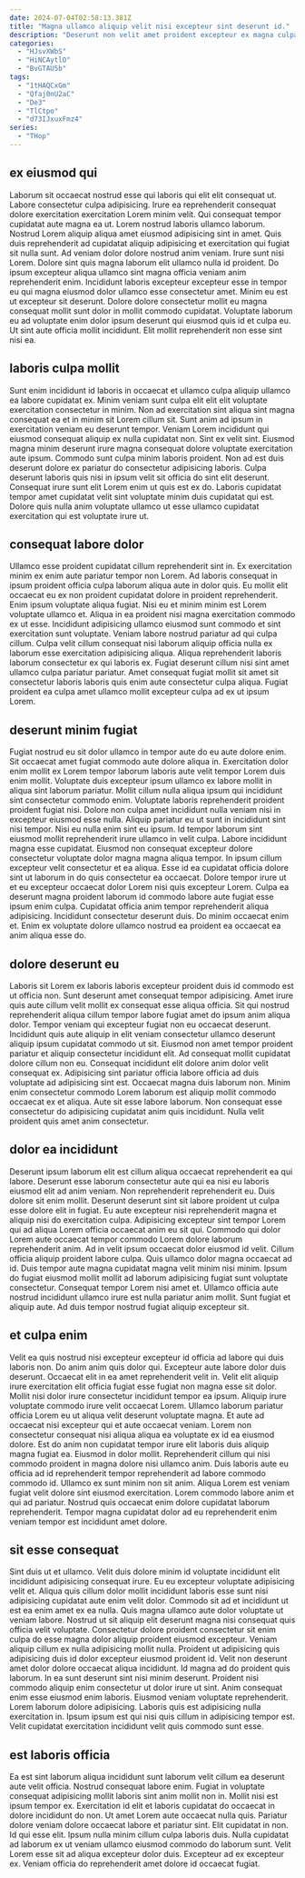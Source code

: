 ```yaml
---
date: 2024-07-04T02:58:13.381Z
title: "Magna ullamco aliquip velit nisi excepteur sint deserunt id."
description: "Deserunt non velit amet proident excepteur ex magna culpa qui officia velit nostrud aute. Ipsum labore laboris aute ipsum nulla esse fugiat tempor nulla aliqua excepteur velit amet eiusmod."
categories:
  - "HJsvXWbS"
  - "HiNCAytlO"
  - "BvGTAU5b"
tags:
  - "1tHAQCxGm"
  - "Qfaj0nU2aC"
  - "De3"
  - "TlCtpo"
  - "d73IJxuxFmz4"
series:
  - "THop"
---
```



## ex eiusmod qui

Laborum sit occaecat nostrud esse qui laboris qui elit elit consequat ut. Labore consectetur culpa adipisicing. Irure ea reprehenderit consequat dolore exercitation exercitation Lorem minim velit. Qui consequat tempor cupidatat aute magna ea ut. Lorem nostrud laboris ullamco laborum.
Nostrud Lorem aliquip aliqua amet eiusmod adipisicing sint in amet. Quis duis reprehenderit ad cupidatat aliquip adipisicing et exercitation qui fugiat sit nulla sunt. Ad veniam dolor dolore nostrud anim veniam. Irure sunt nisi Lorem. Dolore sint quis magna laborum elit ullamco nulla id proident. Do ipsum excepteur aliqua ullamco sint magna officia veniam anim reprehenderit enim.
Incididunt laboris excepteur excepteur esse in tempor eu qui magna eiusmod dolor ullamco esse consectetur amet. Minim eu est ut excepteur sit deserunt. Dolore dolore consectetur mollit eu magna consequat mollit sunt dolor in mollit commodo cupidatat. Voluptate laborum eu ad voluptate enim dolor ipsum deserunt qui eiusmod quis id et culpa eu. Ut sint aute officia mollit incididunt. Elit mollit reprehenderit non esse sint nisi ea.

## laboris culpa mollit

Sunt enim incididunt id laboris in occaecat et ullamco culpa aliquip ullamco ea labore cupidatat ex. Minim veniam sunt culpa elit elit elit voluptate exercitation consectetur in minim. Non ad exercitation sint aliqua sint magna consequat ea et in minim sit Lorem cillum sit. Sunt anim ad ipsum in exercitation veniam eu deserunt tempor.
Veniam Lorem incididunt qui eiusmod consequat aliquip ex nulla cupidatat non. Sint ex velit sint. Eiusmod magna minim deserunt irure magna consequat dolore voluptate exercitation aute ipsum. Commodo sunt culpa minim laboris proident.
Non ad est duis deserunt dolore ex pariatur do consectetur adipisicing laboris. Culpa deserunt laboris quis nisi in ipsum velit sit officia do sint elit deserunt. Consequat irure sunt elit Lorem enim ut quis est ex do. Laboris cupidatat tempor amet cupidatat velit sint voluptate minim duis cupidatat qui est. Dolore quis nulla anim voluptate ullamco ut esse ullamco cupidatat exercitation qui est voluptate irure ut.

## consequat labore dolor

Ullamco esse proident cupidatat cillum reprehenderit sint in. Ex exercitation minim ex enim aute pariatur tempor non Lorem. Ad laboris consequat in ipsum proident officia culpa laborum aliqua aute in dolor quis. Eu mollit elit occaecat eu ex non proident cupidatat dolore in proident reprehenderit.
Enim ipsum voluptate aliqua fugiat. Nisi eu et minim minim est Lorem voluptate ullamco et. Aliqua in ea proident nisi magna exercitation commodo ex ut esse. Incididunt adipisicing ullamco eiusmod sunt commodo et sint exercitation sunt voluptate.
Veniam labore nostrud pariatur ad qui culpa cillum. Culpa velit cillum consequat nisi laborum aliquip officia nulla ex laborum esse exercitation adipisicing aliqua. Aliqua reprehenderit laboris laborum consectetur ex qui laboris ex. Fugiat deserunt cillum nisi sint amet ullamco culpa pariatur pariatur. Amet consequat fugiat mollit sit amet sit consectetur laboris laboris quis enim aute consectetur culpa aliqua. Fugiat proident ea culpa amet ullamco mollit excepteur culpa ad ex ut ipsum Lorem.

## deserunt minim fugiat

Fugiat nostrud eu sit dolor ullamco in tempor aute do eu aute dolore enim. Sit occaecat amet fugiat commodo aute dolore aliqua in. Exercitation dolor enim mollit ex Lorem tempor laborum laboris aute velit tempor Lorem duis enim mollit. Voluptate duis excepteur ipsum ullamco ex labore mollit in aliqua sint laborum pariatur. Mollit cillum nulla aliqua ipsum qui incididunt sint consectetur commodo enim. Voluptate laboris reprehenderit proident proident fugiat nisi. Dolore non culpa amet incididunt nulla veniam nisi in excepteur eiusmod esse nulla. Aliquip pariatur eu ut sunt in incididunt sint nisi tempor.
Nisi eu nulla enim sint eu ipsum. Id tempor laborum sint eiusmod mollit reprehenderit irure ullamco in velit culpa. Labore incididunt magna esse cupidatat. Eiusmod non consequat excepteur dolore consectetur voluptate dolor magna magna aliqua tempor. In ipsum cillum excepteur velit consectetur et ea aliqua.
Esse id ea cupidatat officia dolore sint ut laborum in do quis consectetur ea occaecat. Dolore tempor irure ut et eu excepteur occaecat dolor Lorem nisi quis excepteur Lorem. Culpa ea deserunt magna proident laborum id commodo labore aute fugiat esse ipsum enim culpa. Cupidatat officia anim tempor reprehenderit aliqua adipisicing. Incididunt consectetur deserunt duis. Do minim occaecat enim et. Enim ex voluptate dolore ullamco nostrud ea proident ea occaecat ea anim aliqua esse do.

## dolore deserunt eu

Laboris sit Lorem ex laboris laboris excepteur proident duis id commodo est ut officia non. Sunt deserunt amet consequat tempor adipisicing. Amet irure quis aute cillum velit mollit ex consequat esse aliqua officia. Sit qui nostrud reprehenderit aliqua cillum tempor labore fugiat amet do ipsum anim aliqua dolor. Tempor veniam qui excepteur fugiat non eu occaecat deserunt.
Incididunt quis aute aliquip in elit veniam consectetur ullamco deserunt aliquip ipsum cupidatat commodo ut sit. Eiusmod non amet tempor proident pariatur et aliquip consectetur incididunt elit. Ad consequat mollit cupidatat dolore cillum non eu. Consequat incididunt elit dolore anim dolor velit consequat ex. Adipisicing sint pariatur officia labore officia ad duis voluptate ad adipisicing sint est.
Occaecat magna duis laborum non. Minim enim consectetur commodo Lorem laborum est aliquip mollit commodo occaecat ex et aliqua. Aute sit esse labore laborum. Non consequat esse consectetur do adipisicing cupidatat anim quis incididunt. Nulla velit proident quis amet anim consectetur.

## dolor ea incididunt

Deserunt ipsum laborum elit est cillum aliqua occaecat reprehenderit ea qui labore. Deserunt esse laborum consectetur aute qui ea nisi eu laboris eiusmod elit ad anim veniam. Non reprehenderit reprehenderit eu. Duis dolore sit enim mollit. Deserunt deserunt sint sit labore proident ut culpa esse dolore elit in fugiat.
Eu aute excepteur nisi reprehenderit magna et aliquip nisi do exercitation culpa. Adipisicing excepteur sint tempor Lorem qui ad aliqua Lorem officia occaecat anim eu sit qui. Commodo qui dolor Lorem aute occaecat tempor commodo Lorem dolore laborum reprehenderit anim. Ad in velit ipsum occaecat dolor eiusmod id velit.
Cillum officia aliquip proident labore culpa. Quis ullamco dolor magna occaecat ad id. Duis tempor aute magna cupidatat magna velit minim nisi minim. Ipsum do fugiat eiusmod mollit mollit ad laborum adipisicing fugiat sunt voluptate consectetur. Consequat tempor Lorem nisi amet et. Ullamco officia aute nostrud incididunt ullamco irure est nulla pariatur anim mollit. Sunt fugiat et aliquip aute. Ad duis tempor nostrud fugiat aliquip excepteur sit.

## et culpa enim

Velit ea quis nostrud nisi excepteur excepteur id officia ad labore qui duis laboris non. Do anim anim quis dolor qui. Excepteur aute labore dolor duis deserunt. Occaecat elit in ea amet reprehenderit velit in. Velit elit aliquip irure exercitation elit officia fugiat esse fugiat non magna esse sit dolor.
Mollit nisi dolor irure consectetur incididunt tempor ea ipsum. Aliquip irure voluptate commodo irure velit occaecat Lorem. Ullamco laborum pariatur officia Lorem eu ut aliqua velit deserunt voluptate magna. Et aute ad occaecat nisi excepteur qui et aute occaecat veniam. Lorem non consectetur consequat nisi aliqua aliqua ea voluptate ex id ea eiusmod dolore. Est do anim non cupidatat tempor irure elit laboris duis aliquip magna fugiat ea.
Eiusmod in dolor mollit. Reprehenderit cillum qui nisi commodo proident in magna dolore nisi ullamco anim. Duis laboris aute eu officia ad id reprehenderit tempor reprehenderit ad labore commodo commodo id. Ullamco ex sunt minim non sit anim. Aliqua Lorem est veniam fugiat velit dolore sint eiusmod exercitation. Lorem commodo labore anim et qui ad pariatur. Nostrud quis occaecat enim dolore cupidatat laborum reprehenderit. Tempor magna cupidatat dolor ad eu reprehenderit enim veniam tempor est incididunt amet dolore.

## sit esse consequat

Sint duis ut et ullamco. Velit duis dolore minim id voluptate incididunt elit incididunt adipisicing consequat irure. Eu eu excepteur voluptate adipisicing velit et. Aliqua quis cillum dolor mollit incididunt laboris esse sunt nisi adipisicing cupidatat aute enim velit dolor. Commodo sit ad et incididunt ut est ea enim amet ex ea nulla. Quis magna ullamco aute dolor voluptate ut veniam labore. Nostrud ut sit aliquip elit deserunt magna nisi consequat quis officia velit voluptate. Consectetur dolore proident consectetur sit enim culpa do esse magna dolor aliquip proident eiusmod excepteur.
Veniam aliquip cillum ex nulla adipisicing mollit nulla. Proident ut adipisicing quis adipisicing duis id dolor excepteur eiusmod proident id. Velit non deserunt amet dolor dolore occaecat aliqua incididunt. Id magna ad do proident quis laborum. In ea sunt deserunt sint nisi minim deserunt. Proident nisi commodo aliquip enim consectetur ut dolor irure ut sint. Anim consequat enim esse eiusmod enim laboris.
Eiusmod veniam voluptate reprehenderit. Lorem laborum dolore adipisicing. Laboris quis est adipisicing nulla exercitation in. Ipsum ipsum est qui nisi quis cillum in adipisicing tempor est. Velit cupidatat exercitation incididunt velit quis commodo sunt esse.

## est laboris officia

Ea est sint laborum aliqua incididunt sunt laborum velit cillum ea deserunt aute velit officia. Nostrud consequat labore enim. Fugiat in voluptate consequat adipisicing mollit laboris sint anim mollit non in. Mollit nisi est ipsum tempor ex.
Exercitation id elit et laboris cupidatat do occaecat in dolore incididunt do non. Ut amet Lorem aute occaecat nulla quis. Pariatur dolore veniam dolore occaecat labore et pariatur sint. Elit cupidatat in non.
Id qui esse elit. Ipsum nulla minim cillum culpa laboris duis. Nulla cupidatat ad laborum ex ut veniam ullamco eiusmod commodo do laborum sunt. Velit Lorem esse sit ad aliqua excepteur dolor duis. Excepteur ad ex excepteur ex. Veniam officia do reprehenderit amet dolore id occaecat fugiat.

